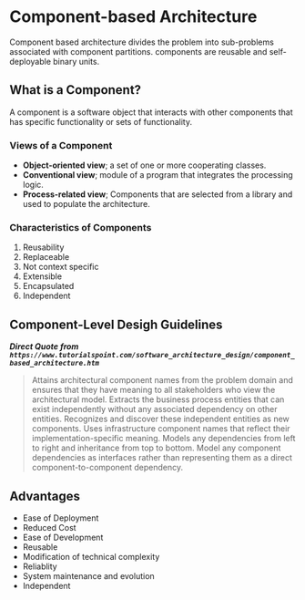 # Component-based Architecture
Component based architecture divides the problem into sub-problems associated with component partitions.
components are reusable and self-deployable binary units.
## What is a Component?
A component is a software object  that interacts with other components that has specific functionality or sets of functionality.
### Views of a Component
- **Object-oriented view**; a set of one or more cooperating classes.
- **Conventional view**; module of a program that integrates the processing logic.
- **Process-related view**; Components that are selected from a library and used to populate the architecture.
### Characteristics of Components
1. Reusability
1. Replaceable
1. Not context specific
1. Extensible
1. Encapsulated
1. Independent
## Component-Level Desigh Guidelines
***Direct Quote from `https://www.tutorialspoint.com/software_architecture_design/component_based_architecture.htm`***
>  Attains architectural component names from the problem domain and ensures that they have meaning to all stakeholders who view the architectural model.
>  Extracts the business process entities that can exist independently without any associated dependency on other entities.
>  Recognizes and discover these independent entities as new components.
>  Uses infrastructure component names that reflect their implementation-specific meaning.
>  Models any dependencies from left to right and inheritance from top to bottom.
>  Model any component dependencies as interfaces rather than representing them as a direct component-to-component dependency.
## Advantages
- Ease of Deployment
- Reduced Cost
- Ease of Development
- Reusable
- Modification of technical complexity
- Reliablity
- System maintenance and evolution
- Independent
